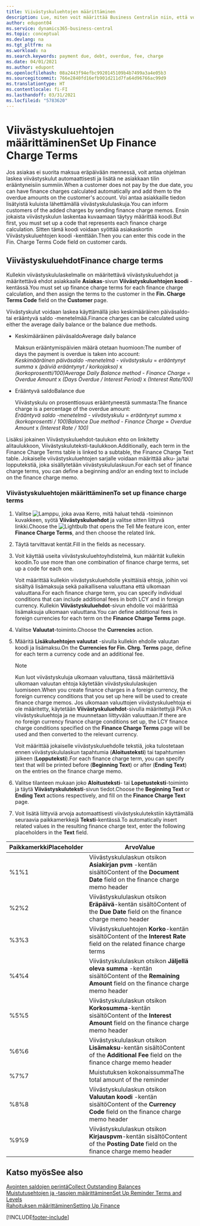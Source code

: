 ```yaml
---
title: Viivästyskuluehtojen määrittäminen
description: Lue, miten voit määrittää Business Centralin niin, että voit ilmoittaa asiakkaille lisäkuluista lähettämällä viivästyskululaskuja.
author: edupont04
ms.service: dynamics365-business-central
ms.topic: conceptual
ms.devlang: na
ms.tgt_pltfrm: na
ms.workload: na
ms.search.keywords: payment due, debt, overdue, fee, charge
ms.date: 04/01/2021
ms.author: edupont
ms.openlocfilehash: 08a2443f94efbc9920145109b4b7499a3a4e05b3
ms.sourcegitcommit: 766e2840fd16efb901d211d7fa64d96766ac99d9
ms.translationtype: HT
ms.contentlocale: fi-FI
ms.lasthandoff: 03/31/2021
ms.locfileid: "5783620"
---
```

# <a name="set-up-finance-charge-terms"></a><span data-ttu-id="3e807-103">Viivästyskuluehtojen määrittäminen</span><span class="sxs-lookup"><span data-stu-id="3e807-103">Set Up Finance Charge Terms</span></span>

<span data-ttu-id="3e807-104">Jos asiakas ei suorita maksua eräpäivään mennessä, voit antaa ohjelman laskea viivästyskulut automaattisesti ja lisätä ne asiakkaan tilin erääntyneisiin summiin.</span><span class="sxs-lookup"><span data-stu-id="3e807-104">When a customer does not pay by the due date, you can have finance charges calculated automatically and add them to the overdue amounts on the customer's account.</span></span> <span data-ttu-id="3e807-105">Voi antaa asiakkaille tiedon lisätyistä kuluista lähettämällä viivästyskululaskuja.</span><span class="sxs-lookup"><span data-stu-id="3e807-105">You can inform customers of the added charges by sending finance charge memos.</span></span> <span data-ttu-id="3e807-106">Ensin jokaista viivästyskulun laskentaa kuvaamaan täytyy määrittää koodi.</span><span class="sxs-lookup"><span data-stu-id="3e807-106">But first, you must set up a code that represents each finance charge calculation.</span></span> <span data-ttu-id="3e807-107">Sitten tämä koodi voidaan syöttää asiakaskortin Viivästyskuluehtojen koodi -kenttään.</span><span class="sxs-lookup"><span data-stu-id="3e807-107">Then you can enter this code in the Fin. Charge Terms Code field on customer cards.</span></span>  

## <a name="finance-charge-terms"></a><span data-ttu-id="3e807-108">Viivästyskuluehdot</span><span class="sxs-lookup"><span data-stu-id="3e807-108">Finance charge terms</span></span>

<span data-ttu-id="3e807-109">Kullekin viivästyskululaskelmalle on määritettävä viivästyskuluehdot ja määritettävä ehdot asiakkaalle **Asiakas**-sivun **Viivästyskuluehtojen koodi** -kentässä.</span><span class="sxs-lookup"><span data-stu-id="3e807-109">You must set up finance charge terms for each finance charge calculation, and then assign the terms to the customer in the **Fin. Charge Terms Code** field on the **Customer** page.</span></span>

<span data-ttu-id="3e807-110">Viivästyskulut voidaan laskea käyttämällä joko keskimääräinen päiväsaldo- tai erääntyvä saldo -menetelmää.</span><span class="sxs-lookup"><span data-stu-id="3e807-110">Finance charges can be calculated using either the average daily balance or the balance due methods.</span></span>

* <span data-ttu-id="3e807-111">Keskimääräinen päiväsaldo</span><span class="sxs-lookup"><span data-stu-id="3e807-111">Average daily balance</span></span>  
  
  <span data-ttu-id="3e807-112">Maksun erääntymispäivien määrä otetaan huomioon:</span><span class="sxs-lookup"><span data-stu-id="3e807-112">The number of days the payment is overdue is taken into account:</span></span>  
  <span data-ttu-id="3e807-113">*Keskimääräinen päiväsaldo -menetelmä* - *viivästyskulu* = *erääntynyt summa* x *(päiviä erääntynyt / korkojakso)* x *(korkoprosentti/100)*</span><span class="sxs-lookup"><span data-stu-id="3e807-113">*Average Daily Balance method* - *Finance Charge* = *Overdue Amount* x *(Days Overdue / Interest Period)* x *(Interest Rate/100)*</span></span>

* <span data-ttu-id="3e807-114">Erääntyvä saldo</span><span class="sxs-lookup"><span data-stu-id="3e807-114">Balance due</span></span>  
  
  <span data-ttu-id="3e807-115">Viivästyskulu on prosenttiosuus erääntyneestä summasta:</span><span class="sxs-lookup"><span data-stu-id="3e807-115">The finance charge is a percentage of the overdue amount:</span></span>  
  <span data-ttu-id="3e807-116">*Erääntyvä saldo -menetelmä* - *viivästyskulu* = *erääntynyt summa* x *(korkoprosentti / 100)*</span><span class="sxs-lookup"><span data-stu-id="3e807-116">*Balance Due method* - *Finance Charge* = *Overdue Amount* x *(Interest Rate / 100)*</span></span>

<span data-ttu-id="3e807-117">Lisäksi jokainen Viivästyskuluehdot-taulukon ehto on linkitetty alitaulukkoon, Viivästyskuluteksti-taulukkoon.</span><span class="sxs-lookup"><span data-stu-id="3e807-117">Additionally, each term in the Finance Charge Terms table is linked to a subtable, the Finance Charge Text table.</span></span> <span data-ttu-id="3e807-118">Jokaiselle viivästyskuluehtojen sarjalle voidaan määrittää alku- ja/tai lopputekstiä, joka sisällytetään viivästyskululaskuun.</span><span class="sxs-lookup"><span data-stu-id="3e807-118">For each set of finance charge terms, you can define a beginning and/or an ending text to include on the finance charge memo.</span></span>

### <a name="to-set-up-finance-charge-terms"></a><span data-ttu-id="3e807-119">Viivästyskuluehtojen määrittäminen</span><span class="sxs-lookup"><span data-stu-id="3e807-119">To set up finance charge terms</span></span>

1. <span data-ttu-id="3e807-120">Valitse ![Lamppu, joka avaa Kerro, mitä haluat tehdä -toiminnon](media/ui-search/search_small.png "Kerro, mitä haluat tehdä") kuvakkeen, syötä **Viivästyskuluehdot** ja valitse sitten liittyvä linkki.</span><span class="sxs-lookup"><span data-stu-id="3e807-120">Choose the ![Lightbulb that opens the Tell Me feature](media/ui-search/search_small.png "Tell me what you want to do") icon, enter **Finance Charge Terms**, and then choose the related link.</span></span>  
2. <span data-ttu-id="3e807-121">Täytä tarvittavat kentät.</span><span class="sxs-lookup"><span data-stu-id="3e807-121">Fill in the fields as necessary.</span></span>
3. <span data-ttu-id="3e807-122">Voit käyttää useita viivästyskuluehtoyhdistelmä, kun määrität kullekin koodin.</span><span class="sxs-lookup"><span data-stu-id="3e807-122">To use more than one combination of finance charge terms, set up a code for each one.</span></span>

    <span data-ttu-id="3e807-123">Voit määrittää kullekin viivästyskuluehdolle yksittäisiä ehtoja, joihin voi sisältyä lisämaksuja sekä paikallisena valuuttana että ulkomaan valuuttana.</span><span class="sxs-lookup"><span data-stu-id="3e807-123">For each finance charge term, you can specify individual conditions that can include additional fees in both LCY and in foreign currency.</span></span> <span data-ttu-id="3e807-124">Kullekin **Viivästyskuluehdot**-sivun ehdolle voi määrittää lisämaksuja ulkomaan valuuttana.</span><span class="sxs-lookup"><span data-stu-id="3e807-124">You can define additional fees in foreign currencies for each term on the **Finance Charge Terms** page.</span></span>
4. <span data-ttu-id="3e807-125">Valitse **Valuutat**-toiminto.</span><span class="sxs-lookup"><span data-stu-id="3e807-125">Choose the **Currencies** action.</span></span>
5. <span data-ttu-id="3e807-126">Määritä **Lisäkuluehtojen valuutat** -sivulla kullekin ehdolle valuutan koodi ja lisämaksu.</span><span class="sxs-lookup"><span data-stu-id="3e807-126">On the **Currencies for Fin. Chrg. Terms** page, define for each term a currency code and an additional fee.</span></span>

    > [!NOTE]  
    > <span data-ttu-id="3e807-127">Kun luot viivästyskuluja ulkomaan valuuttana, tässä määritettäviä ulkomaan valuutan ehtoja käytetään viivästyskululaskujen luomiseen.</span><span class="sxs-lookup"><span data-stu-id="3e807-127">When you create finance charges in a foreign currency, the foreign currency conditions that you set up here will be used to create finance charge memos.</span></span> <span data-ttu-id="3e807-128">Jos ulkomaan valuuttojen viivästyskuluehtoja ei ole määritetty, käytetään **Viivästyskuluehdot**-sivulla määritettyjä PVA:n viivästyskuluehtoja ja ne muunnetaan liittyvään valuuttaan.</span><span class="sxs-lookup"><span data-stu-id="3e807-128">If there are no foreign currency finance charge conditions set up, the LCY finance charge conditions specified on the **Finance Charge Terms** page will be used and then converted to the relevant currency.</span></span>

    <span data-ttu-id="3e807-129">Voit määrittää jokaiselle viivästyskuluehdolle tekstiä, joka tulostetaan ennen viivästyskululaskun tapahtumia (**Aloitusteksti**) tai tapahtumien jälkeen (**Lopputeksti**).</span><span class="sxs-lookup"><span data-stu-id="3e807-129">For each finance charge term, you can specify text that will be printed before (**Beginning Text**) or after (**Ending Text**) on the entries on the finance charge memo.</span></span>  
6. <span data-ttu-id="3e807-130">Valitse tilanteen mukaan joko **Aloitusteksti**- tai **Lopetusteksti**-toiminto ja täytä **Viivästyskuluteksti**-sivun tiedot.</span><span class="sxs-lookup"><span data-stu-id="3e807-130">Choose the **Beginning Text** or **Ending Text** actions respectively, and fill on the **Finance Charge Text** page.</span></span>
7. <span data-ttu-id="3e807-131">Voit lisätä liittyviä arvoja automaattisesti viivästyskulutekstiin käyttämällä seuraavia paikkamerkkejä **Teksti**-kentässä.</span><span class="sxs-lookup"><span data-stu-id="3e807-131">To automatically insert related values in the resulting finance charge text, enter the following placeholders in the **Text** field.</span></span>

|<span data-ttu-id="3e807-132">Paikkamerkki</span><span class="sxs-lookup"><span data-stu-id="3e807-132">Placeholder</span></span>|<span data-ttu-id="3e807-133">Arvo</span><span class="sxs-lookup"><span data-stu-id="3e807-133">Value</span></span>|  
|-----------------|-----------|  
|<span data-ttu-id="3e807-134">%1</span><span class="sxs-lookup"><span data-stu-id="3e807-134">%1</span></span>|<span data-ttu-id="3e807-135">Viivästyskululaskun otsikon **Asiakirjan pvm** -kentän sisältö</span><span class="sxs-lookup"><span data-stu-id="3e807-135">Content of the **Document Date** field on the finance charge memo header</span></span>|  
|<span data-ttu-id="3e807-136">%2</span><span class="sxs-lookup"><span data-stu-id="3e807-136">%2</span></span>|<span data-ttu-id="3e807-137">Viivästyskululaskun otsikon **Eräpäivä**-kentän sisältö</span><span class="sxs-lookup"><span data-stu-id="3e807-137">Content of the **Due Date** field on the finance charge memo header</span></span>|  
|<span data-ttu-id="3e807-138">%3</span><span class="sxs-lookup"><span data-stu-id="3e807-138">%3</span></span>|<span data-ttu-id="3e807-139">Viivästyskuluehtojen **Korko**-kentän sisältö</span><span class="sxs-lookup"><span data-stu-id="3e807-139">Content of the **Interest Rate** field on the related finance charge terms</span></span>|  
|<span data-ttu-id="3e807-140">%4</span><span class="sxs-lookup"><span data-stu-id="3e807-140">%4</span></span>|<span data-ttu-id="3e807-141">Viivästyskululaskun otsikon **Jäljellä oleva summa** -kentän sisältö</span><span class="sxs-lookup"><span data-stu-id="3e807-141">Content of the **Remaining Amount** field on the finance charge memo header</span></span>|  
|<span data-ttu-id="3e807-142">%5</span><span class="sxs-lookup"><span data-stu-id="3e807-142">%5</span></span>|<span data-ttu-id="3e807-143">Viivästyskululaskun otsikon **Korkosumma**-kentän sisältö</span><span class="sxs-lookup"><span data-stu-id="3e807-143">Content of the **Interest Amount** field on the finance charge memo header</span></span>|  
|<span data-ttu-id="3e807-144">%6</span><span class="sxs-lookup"><span data-stu-id="3e807-144">%6</span></span>|<span data-ttu-id="3e807-145">Viivästyskululaskun otsikon **Lisämaksu**-kentän sisältö</span><span class="sxs-lookup"><span data-stu-id="3e807-145">Content of the **Additional Fee** field on the finance charge memo header</span></span>|  
|<span data-ttu-id="3e807-146">%7</span><span class="sxs-lookup"><span data-stu-id="3e807-146">%7</span></span>|<span data-ttu-id="3e807-147">Muistutuksen kokonaissumma</span><span class="sxs-lookup"><span data-stu-id="3e807-147">The total amount of the reminder</span></span>|  
|<span data-ttu-id="3e807-148">%8</span><span class="sxs-lookup"><span data-stu-id="3e807-148">%8</span></span>|<span data-ttu-id="3e807-149">Viivästyskululaskun otsikon **Valuutan koodi** -kentän sisältö</span><span class="sxs-lookup"><span data-stu-id="3e807-149">Content of the **Currency Code** field on the finance charge memo header</span></span>|  
|<span data-ttu-id="3e807-150">%9</span><span class="sxs-lookup"><span data-stu-id="3e807-150">%9</span></span>|<span data-ttu-id="3e807-151">Viivästyskululaskun otsikon **Kirjauspvm**-kentän sisältö</span><span class="sxs-lookup"><span data-stu-id="3e807-151">Content of the **Posting Date** field on the finance charge memo header</span></span>|  

## <a name="see-also"></a><span data-ttu-id="3e807-152">Katso myös</span><span class="sxs-lookup"><span data-stu-id="3e807-152">See also</span></span>

[<span data-ttu-id="3e807-153">Avointen saldojen perintä</span><span class="sxs-lookup"><span data-stu-id="3e807-153">Collect Outstanding Balances</span></span>](receivables-collect-outstanding-balances.md)  
[<span data-ttu-id="3e807-154">Muistutusehtojen ja -tasojen määrittäminen</span><span class="sxs-lookup"><span data-stu-id="3e807-154">Set Up Reminder Terms and Levels</span></span>](finance-setup-reminders.md)  
[<span data-ttu-id="3e807-155">Rahoituksen määrittäminen</span><span class="sxs-lookup"><span data-stu-id="3e807-155">Setting Up Finance</span></span>](finance-setup-finance.md)  


[!INCLUDE[footer-include](includes/footer-banner.md)]